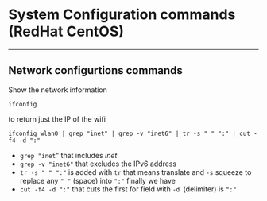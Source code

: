 # System Configuration commands (RedHat CentOS)
-----------------------------------------------

## Network configurtions commands

Show the network information

	ifconfig

to return just the IP of the wifi 

	ifconfig wlan0 | grep "inet" | grep -v "inet6" | tr -s " " ":" | cut -f4 -d ":"

- `grep "inet`"  that includes *inet* 
- `grep -v "inet6"` that excludes the IPv6 address
- `tr -s " " ":"` is added with `tr` that means translate and `-s` squeeze to replace any `" "` (space) into `":"` finally we have 
- `cut -f4 -d ":"` that cuts the first for field with `-d `(delimiter) is `":"`

